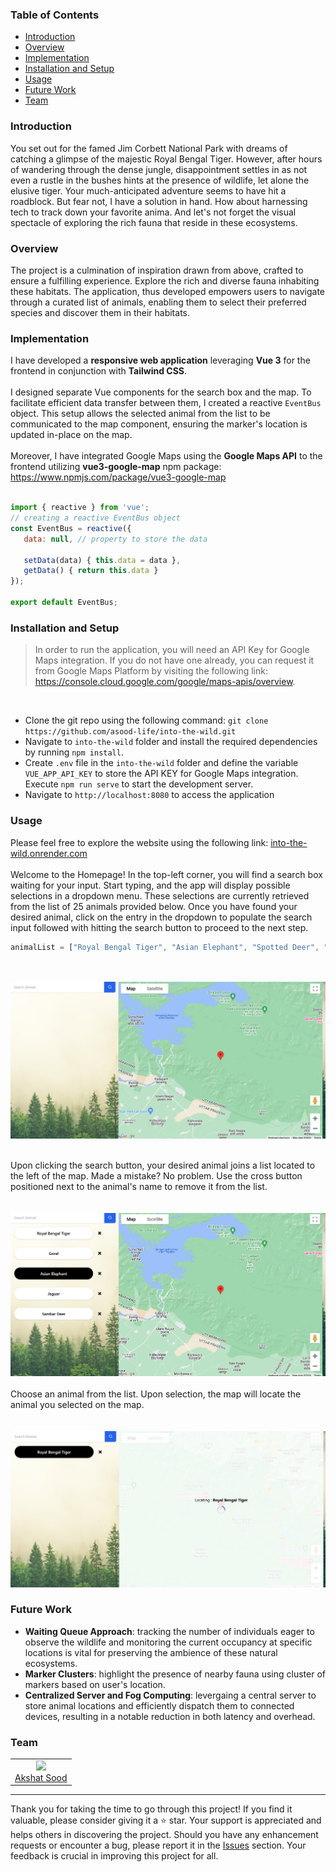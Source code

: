 <h3>Table of Contents</h3>
<ul>
    <li><a href="#introduction">Introduction</a></li>
    <li><a href="#overview">Overview</a></li>
    <li><a href="#implementation">Implementation</a></li>
    <li><a href="#installation-and-setup">Installation and Setup</a></li>
    <li><a href="#usage">Usage</a></li>
    <li><a href="#future-work">Future Work</a></li>
    <li><a href="#team">Team</a></li>
</ul>

<h3 id="introduction">Introduction</h3>
<div>
   You set out for the famed Jim Corbett National Park with dreams of catching a glimpse of the majestic Royal Bengal Tiger. However, after hours of wandering through the dense jungle, disappointment settles in as not even a rustle in the bushes hints at the presence of wildlife, let alone the elusive tiger. Your much-anticipated adventure seems to have hit a roadblock. But fear not, I have a solution in hand. How about harnessing tech to track down your favorite anima. And let's not forget the visual spectacle of exploring the rich fauna that reside in these ecosystems.
</div>

<h3 id="overview">Overview</h3>
<div>
   The project is a culmination of inspiration drawn from above, crafted to ensure a fulfilling experience. Explore the rich and diverse fauna inhabiting these habitats. The application, thus developed empowers users to navigate through a curated list of animals, enabling them to select their preferred species and discover them in their habitats.
</div>

<h3 id="implementation">Implementation</h3>
<div>
   I have developed a <b>responsive web application</b> leveraging <b>Vue 3</b> for the frontend in conjunction with <b>Tailwind CSS</b>. 
   <br><br>
    I designed separate Vue components for the search box and the map. To facilitate efficient data transfer between them, I created a reactive <code>EventBus</code> object. This setup allows the selected animal from the list to be communicated to the map component, ensuring the marker's location is updated in-place on the map.
   <br><br>
   Moreover, I have integrated Google Maps using the <b>Google Maps API</b> to the frontend utilizing <b>vue3-google-map</b> npm package: <a href="https://www.npmjs.com/package/vue3-google-map">https://www.npmjs.com/package/vue3-google-map</a>
</div>
<br>
<div>

   ```javascript
   import { reactive } from 'vue';
   // creating a reactive EventBus object
   const EventBus = reactive({
      data: null, // property to store the data

      setData(data) { this.data = data },
      getData() { return this.data }
   });

   export default EventBus;
   ```
</div>

<h3 id="installation-and-setup">Installation and Setup</h3>
<blockquote>
   In order to run the application, you will need an API Key for Google Maps integration. If you do not have one already, you can request it from Google Maps Platform by visiting the following link: <br><a href="https://console.cloud.google.com/google/maps-apis/overview">https://console.cloud.google.com/google/maps-apis/overview</a>.
</blockquote>
<br>
<ul>
   <li>
      Clone the git repo using the following command: <code>git clone https://github.com/asood-life/into-the-wild.git</code>
   </li>
   <li>
      Navigate to <code>into-the-wild</code> folder and install the required dependencies by running <code>npm install</code>.
   </li>
   <li>
      Create <code>.env</code> file in the <code>into-the-wild</code> folder and define the variable <code>VUE_APP_API_KEY</code> to store the API KEY for Google Maps integration. Execute <code>npm run serve</code> to start the development server.
   </li>
   <li>Navigate to <code>http://localhost:8080</code> to access the application</li>
</ul>

<h3 id="usage">Usage</h3>
<div>
   Please feel free to explore the website using the following link: <a href="https://into-the-wild.onrender.com/">into-the-wild.onrender.com</a>
</div>
<br>
<div>
   Welcome to the Homepage! In the top-left corner, you will find a search box waiting for your input. Start typing, and the app will display possible selections in a dropdown menu. These selections are currently retrieved from the list of 25 animals provided below. Once you have found your desired animal, click on the entry in the dropdown to populate the search input followed with hitting the search button to proceed to the next step.
</div>

```javascript
animalList = ["Royal Bengal Tiger", "Asian Elephant", "Spotted Deer", "Sambar Deer", "Gharial", "Boar", "Chital", "Pangolin", "Langur", "Goral", "Himalayan Black Bear", "Indian Grey Mongoose", "Leopard", "Cheetah", "Wolf", "Bison", "Nilgai", "Hog Deer", "Crocodile", "Black Panther", "Jackal", "Jaguar", "Sloth", "Fox", "Indian Hare"]
```

<br><br>
<img src="./images/home-page.png"><br>
<br>
<div>
   Upon clicking the search button, your desired animal joins a list located to the left of the map. Made a mistake? No problem. Use the cross button positioned next to the animal's name to remove it from the list.
</div>
<br><br>
<img src="./images/home-page-with-list.png">
<br><br>
<div>
   Choose an animal from the list. Upon selection, the map will locate the animal you selected on the map.
</div>
<br><br>
<img src="./images/locating-animal.png">
<br>

<h3 id="future-work">Future Work</h3>
<ul>
   <li>
      <b>Waiting Queue Approach</b>: tracking the number of individuals eager to observe the wildlife and monitoring the current occupancy at specific locations is vital for preserving the ambience of these natural ecosystems.
   </li>
   <li>
      <b>Marker Clusters</b>: highlight the presence of nearby fauna using cluster of markers based on user's location.
   </li>
   <li>
      <b>Centralized Server and Fog Computing</b>: levergaing a central server to store animal locations and efficiently dispatch them to connected devices, resulting in a notable reduction in both latency and overhead.
   </li>
</ul>

<h3 id="team">Team</h3>
<div>
    <table>
        <tr align="center">
            <td>
                <img width="100" src="https://avatars.githubusercontent.com/u/148894491?v=4"><br>
                <a href="https://github.com/asood-life">Akshat Sood</a>
            </td>
        </tr>
    </table>
</div>
<hr>
<div>
    Thank you for taking the time to go through this project! If you find it valuable, please consider giving it a ⭐ star. Your support is appreciated and helps others in discovering the project. Should you have any enhancement requests or encounter a bug, please report it in the <a href="https://github.com/asood-life/into-the-wild/issues">Issues</a> section. Your feedback is crucial in improving this project for all.
</div>
